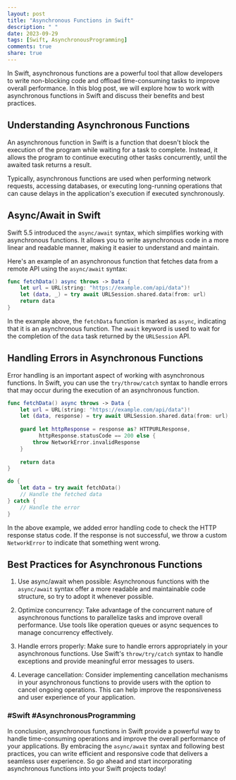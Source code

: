 ```yaml
---
layout: post
title: "Asynchronous Functions in Swift"
description: " "
date: 2023-09-29
tags: [Swift, AsynchronousProgramming]
comments: true
share: true
---
```


In Swift, asynchronous functions are a powerful tool that allow developers to write non-blocking code and offload time-consuming tasks to improve overall performance. In this blog post, we will explore how to work with asynchronous functions in Swift and discuss their benefits and best practices.

## Understanding Asynchronous Functions

An asynchronous function in Swift is a function that doesn't block the execution of the program while waiting for a task to complete. Instead, it allows the program to continue executing other tasks concurrently, until the awaited task returns a result.

Typically, asynchronous functions are used when performing network requests, accessing databases, or executing long-running operations that can cause delays in the application's execution if executed synchronously.

## Async/Await in Swift

Swift 5.5 introduced the `async/await` syntax, which simplifies working with asynchronous functions. It allows you to write asynchronous code in a more linear and readable manner, making it easier to understand and maintain.

Here's an example of an asynchronous function that fetches data from a remote API using the `async/await` syntax:

```swift
func fetchData() async throws -> Data {
    let url = URL(string: "https://example.com/api/data")!
    let (data, _) = try await URLSession.shared.data(from: url)
    return data
}
```

In the example above, the `fetchData` function is marked as `async`, indicating that it is an asynchronous function. The `await` keyword is used to wait for the completion of the `data` task returned by the `URLSession` API.

## Handling Errors in Asynchronous Functions

Error handling is an important aspect of working with asynchronous functions. In Swift, you can use the `try/throw/catch` syntax to handle errors that may occur during the execution of an asynchronous function.

```swift
func fetchData() async throws -> Data {
    let url = URL(string: "https://example.com/api/data")!
    let (data, response) = try await URLSession.shared.data(from: url)
    
    guard let httpResponse = response as? HTTPURLResponse,
          httpResponse.statusCode == 200 else {
        throw NetworkError.invalidResponse
    }
    
    return data
}

do {
    let data = try await fetchData()
    // Handle the fetched data
} catch {
    // Handle the error
}
```

In the above example, we added error handling code to check the HTTP response status code. If the response is not successful, we throw a custom `NetworkError` to indicate that something went wrong.

## Best Practices for Asynchronous Functions

1. Use async/await when possible: Asynchronous functions with the `async/await` syntax offer a more readable and maintainable code structure, so try to adopt it whenever possible.

2. Optimize concurrency: Take advantage of the concurrent nature of asynchronous functions to parallelize tasks and improve overall performance. Use tools like operation queues or async sequences to manage concurrency effectively.

3. Handle errors properly: Make sure to handle errors appropriately in your asynchronous functions. Use Swift's `throw/try/catch` syntax to handle exceptions and provide meaningful error messages to users.

4. Leverage cancellation: Consider implementing cancellation mechanisms in your asynchronous functions to provide users with the option to cancel ongoing operations. This can help improve the responsiveness and user experience of your application.

### #Swift #AsynchronousProgramming

In conclusion, asynchronous functions in Swift provide a powerful way to handle time-consuming operations and improve the overall performance of your applications. By embracing the `async/await` syntax and following best practices, you can write efficient and responsive code that delivers a seamless user experience. So go ahead and start incorporating asynchronous functions into your Swift projects today!